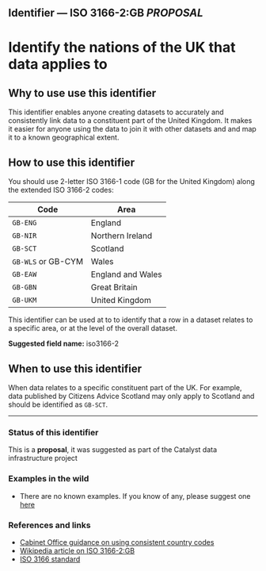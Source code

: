 ## Identifier — ISO 3166-2:GB _PROPOSAL_
# Identify the nations of the UK that data applies to

## Why to use use this identifier

This identifier enables anyone creating datasets to accurately and consistently link data to a constituent part of the United Kingdom. It makes it easier for anyone using the data to join it with other datasets and and map it to a known geographical extent.

## How to use this identifier

You should use 2-letter ISO 3166-1 code (GB for the United Kingdom) along the extended ISO 3166-2 codes:

| Code | Area |
| -----  | ------- |
| `GB-ENG` | England |
| `GB-NIR` | Northern Ireland |
| `GB-SCT` | Scotland |
| `GB-WLS` or GB-CYM | Wales |
| `GB-EAW` | England and Wales |
| `GB-GBN` | Great Britain |
| `GB-UKM` | United Kingdom |

This identifier can be used at to to identify that a row in a dataset relates to a specific area, or at the level of the overall dataset.

**Suggested field name:** iso3166-2


## When to use this identifier

When data relates to a specific constituent part of the UK. For example, data published by Citizens Advice Scotland may only apply to Scotland and should be identified as `GB-SCT`.

---

### Status of this identifier

This is a **proposal**, it was suggested as part of the Catalyst data infrastructure project

### Examples in the wild

* There are no known examples. If you know of any, please suggest one [here](#)

### References and links

* [Cabinet Office guidance on using consistent country codes](https://www.gov.uk/government/publications/open-standards-for-government/country-codes)
* [Wikipedia article on ISO 3166-2:GB](https://en.wikipedia.org/wiki/ISO_3166-2:GB)
* [ISO 3166 standard](https://www.iso.org/standard/63545.html)
